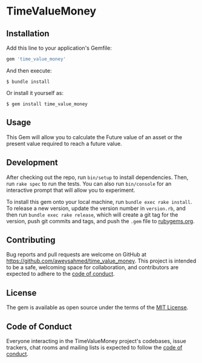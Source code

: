 # TimeValueMoney

## Installation

Add this line to your application's Gemfile:

```ruby
gem 'time_value_money'
```

And then execute:

    $ bundle install

Or install it yourself as:

    $ gem install time_value_money

## Usage

This Gem will allow you to calculate the Future value of an asset or the present value required to reach a future value.

## Development

After checking out the repo, run `bin/setup` to install dependencies. Then, run `rake spec` to run the tests. You can also run `bin/console` for an interactive prompt that will allow you to experiment.

To install this gem onto your local machine, run `bundle exec rake install`. To release a new version, update the version number in `version.rb`, and then run `bundle exec rake release`, which will create a git tag for the version, push git commits and tags, and push the `.gem` file to [rubygems.org](https://rubygems.org).

## Contributing

Bug reports and pull requests are welcome on GitHub at https://github.com/aweysahmed/time_value_money. This project is intended to be a safe, welcoming space for collaboration, and contributors are expected to adhere to the [code of conduct](https://github.com/aweysahmed/time_value_money/blob/master/CODE_OF_CONDUCT.md).

## License

The gem is available as open source under the terms of the [MIT License](https://opensource.org/licenses/MIT).

## Code of Conduct

Everyone interacting in the TimeValueMoney project's codebases, issue trackers, chat rooms and mailing lists is expected to follow the [code of conduct](https://github.com/aweysahmed/time_value_money/blob/master/CODE_OF_CONDUCT.md).
